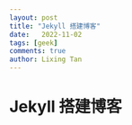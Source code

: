 ```yaml
---
layout: post
title: "Jekyll 搭建博客"
date:   2022-11-02
tags: [geek]
comments: true
author: Lixing Tan
---
```


<!-- more -->

# Jekyll 搭建博客


